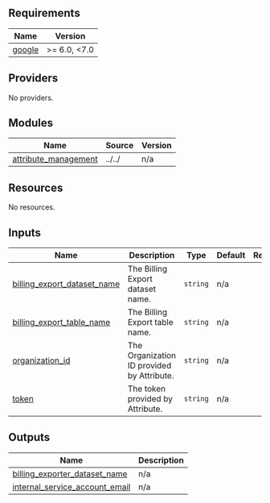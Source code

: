 <!-- BEGIN_TF_DOCS -->
## Requirements

| Name | Version |
|------|---------|
| <a name="requirement_google"></a> [google](#requirement\_google) | >= 6.0, <7.0 |

## Providers

No providers.

## Modules

| Name | Source | Version |
|------|--------|---------|
| <a name="module_attribute_management"></a> [attribute\_management](#module\_attribute\_management) | ../../ | n/a |

## Resources

No resources.

## Inputs

| Name | Description | Type | Default | Required |
|------|-------------|------|---------|:--------:|
| <a name="input_billing_export_dataset_name"></a> [billing\_export\_dataset\_name](#input\_billing\_export\_dataset\_name) | The Billing Export dataset name. | `string` | n/a | yes |
| <a name="input_billing_export_table_name"></a> [billing\_export\_table\_name](#input\_billing\_export\_table\_name) | The Billing Export table name. | `string` | n/a | yes |
| <a name="input_organization_id"></a> [organization\_id](#input\_organization\_id) | The Organization ID provided by Attribute. | `string` | n/a | yes |
| <a name="input_token"></a> [token](#input\_token) | The token provided by Attribute. | `string` | n/a | yes |

## Outputs

| Name | Description |
|------|-------------|
| <a name="output_billing_exporter_dataset_name"></a> [billing\_exporter\_dataset\_name](#output\_billing\_exporter\_dataset\_name) | n/a |
| <a name="output_internal_service_account_email"></a> [internal\_service\_account\_email](#output\_internal\_service\_account\_email) | n/a |
<!-- END_TF_DOCS -->